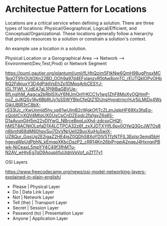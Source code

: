 # Architectue Pattern for Locations

Locations are a critical service when defining a solution. There are three types of locations: Physical/Geographical, 
Logical/Efficient, and Conceptual/Organizational.  These locations generally follow a hierarchy that provide resources 
to a solution or constrain a solution's context.

An example use a location in a solution.

Physical Location or a Gerographical Area --> Network --> Environment(Dev,Test,Prod) or Network Segment

https://puml.gautier.org/plantuml/uml/fLHhQzim5FtkNw6QmH98ugPnsxMC1kgOT91rOUtOXn22BD_OOh9a97d4EFxlanzvR5tAw8omTC_rEUTQklOPvOHb8Q2FdkjuxY3D4dPddVsEhZp1DMpqArbCESYJ-IGL7FWf_YJdEA7aL1PI9lBaGBVUe-8fLngIhM_Aagca2bRblSXuY6NUmOnYrKCC1y1wg1ZhF8MoXyOQHmP-noZ_qJKQSv1Ay6BbRtJv1sSSWYBIpCfeQtZ1DUnsHyogtrncrHJr5iLMiDx4WsGjkiUBIR3rC8bX-rS33IJc_rXwUnmld5hy_vp61wUlmB2cWgkOfiTcZLznJqlpHF69Xx3fqEg-xQobICnXQV4MlqUXGUsCpCnDZEpdc2fa1gvZ6s65-D1aAvunGiH5m22vDIYwG_NBrceBpqLpXhd-zdcsxCHQf-hMST8ACNtOLpfaD1X4LCTPCA32z6f_zxXJDTXYIfL6pv0OYeQ3GcJW7Os8n8bmfd68dM60hpvSuj7DvVNrUeIl2BuvXujHu5wiX-UZ8Qur_GqsUg2E2igaZ2HE4igZ0QDhS8XoYDlV5TfzNTFIL3EpIsr3emd5bHhgevaWpUdPbhN_kEmqpXKbcDazP2_cRR14Kn26biPrgeiA2nqeJ4HxngnPBwk-NjCeaxL5mpYY4C49f3fhMTu-N2AV_wHIyEg7qD9AoupIifuUldnVpVof_pZfT7y1

OSI Layers

https://www.freecodecamp.org/news/osi-model-networking-layers-explained-in-plain-english/

- Please | Physical Layer
- Do | Data Link Layer
- Not | Network Layer
- Tell (the) | Transport Layer
- Secret | Session Layer
- Password (to) | Presentation Layer
- Anyone | Application Layer


